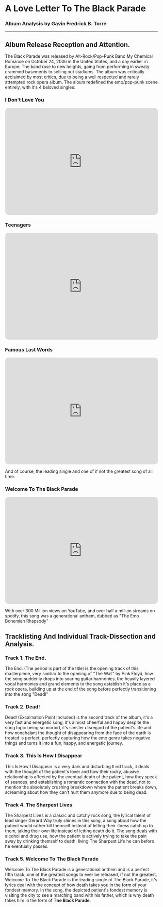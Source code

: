 # A Love Letter To The Black Parade
### Album Analysis by Gavin Fredrick B. Torre
---
## Album Release Reception and Attention.

The Black Parade was released by Alt-Rock/Pop-Punk Band My Chemical Romance on October 24, 2006 in the United States, and a day earlier in Europe.
The band rose to new heights, going from performing in sweaty crammed basements to selling out stadiums. The album was critically acclaimed by most
critics, due to being a well respected and rarely attempted rock opera album. The album redefined the emo/pop-punk scene entirely, with it's 4 
beloved singles:

### I Don't Love You 
<iframe style="border-radius:12px" src="https://open.spotify.com/embed/track/4RAOI1etsgbh5NP3T5R8rN?utm_source=generator" width="100%" height="352" frameBorder="0" allowfullscreen="" allow="autoplay; clipboard-write; encrypted-media; fullscreen; picture-in-picture" loading="lazy"></iframe>

### Teenagers
<iframe style="border-radius:12px" src="https://open.spotify.com/embed/track/7j31rVgGX9Q2blT92VBEA0?utm_source=generator" width="100%" height="352" frameBorder="0" allowfullscreen="" allow="autoplay; clipboard-write; encrypted-media; fullscreen; picture-in-picture" loading="lazy"></iframe>

### Famous Last Words
<iframe style="border-radius:12px" src="https://open.spotify.com/embed/track/2d6m2F4I7wCuAKtSsdhh83?utm_source=generator" width="100%" height="352" frameBorder="0" allowfullscreen="" allow="autoplay; clipboard-write; encrypted-media; fullscreen; picture-in-picture" loading="lazy"></iframe>



And of course, the leading single and one of if not the greatest song of all time.

### Welcome To The Black Parade
<iframe style="border-radius:12px" src="https://open.spotify.com/embed/track/5wQnmLuC1W7ATsArWACrgW?utm_source=generator" width="100%" height="352" frameBorder="0" allowfullscreen="" allow="autoplay; clipboard-write; encrypted-media; fullscreen; picture-in-picture" loading="lazy"></iframe>

With over 300 Million views on YouTube, and over half
a million streams on spotify, this song was a generational anthem, dubbed as "The Emo Bohemian Rhapsody"

## Tracklisting And Individual Track-Dissection and Analysis.

### Track 1. The End.

The End. (The period is part of the title) is the opening track of this masterpiece, very similiar to the opening of "The Wall" by Pink Floyd, how
the song suddenly drops into soaring guitar harmonies, the heavily layered vocal harmonies and grand elements to the song establish it's place as
a rock opera, building up at the end of the song before perfectly transitioning into the song "Dead!"

### Track 2. Dead!

Dead! (Excalmation Point Included) is the second track of the album, it's a very fast and energetic song, it's almost cheerful and happy despite
the song topic being so morbid, it's sinister disregard of the patient's life and how nonchalant the thought of disappearing from the face of the
earth is treated is perfect, perfectly capturing how the emo genre takes negative things and turns it into a fun, happy, and energetic journey.

### Track 3. This Is How I Disappear

This Is How I Disappear is a very dark and disturbing third track, it deals with the thought of the patient's lover and how their rocky, abusive relationship
is affected by the eventual death of the patient, how they speak of seances, and establishing a romantic connection with the dead, not to mention the absolutely
crushing breakdown where the patient breaks down, screaming about how they can't hurt them anymore due to being dead.

### Track 4. The Sharpest Lives

The Sharpest Lives is a classic and catchy rock song, the lyrical talent of lead singer Gerard Way truly shines in this song, a song about how the patient would
rather kill themself instead of letting their illness catch up to them, taking their own life instead of letting death do it. The song deals with alcohol and drug
use, how the patient is actively trying to take the pain away by drinking themself to death, living The Sharpest Life he can before he eventually passes.

### Track 5. Welcome To The Black Parade

Welcome To The Black Parade is a generational anthem and is a perfect fifth track, one of the greatest songs to ever be released, if not the greatest.
Welcome To The Black Parade is the leading single of The Black Parade, it's lyrics deal with the concept of how death takes you in the form of your fondest memory.
In the song, the depicted patient's fondest memory is visiting the city to see a marching band with his father, which is why death takes him in the form of **The Black Parade**.
